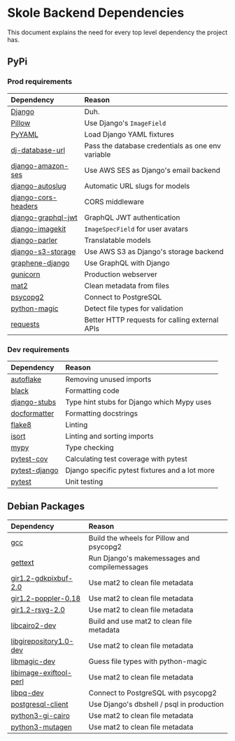# Skole Backend Dependencies

This document explains the need for every top level dependency the project has.

## PyPi

### Prod requirements

| Dependency                                                           | Reason                                            |
| :------------------------------------------------------------------- | :------------------------------------------------ |
| [Django](https://pypi.org/project/Django/)                           | Duh.                                              |
| [Pillow](https://pypi.org/project/Pillow/)                           | Use Django's `ImageField`                         |
| [PyYAML](https://pypi.org/project/PyYAML/)                           | Load Django YAML fixtures                         |
| [dj-database-url](https://pypi.org/project/dj-database-url/)         | Pass the database credentials as one env variable |
| [django-amazon-ses](https://pypi.org/project/django-amazon-ses/)     | Use AWS SES as Django's email backend             |
| [django-autoslug](https://pypi.org/project/django-autoslug/)         | Automatic URL slugs for models                    |
| [django-cors-headers](https://pypi.org/project/django-cors-headers/) | CORS middleware                                   |
| [django-graphql-jwt](https://pypi.org/project/django-graphql-jwt/)   | GraphQL JWT authentication                        |
| [django-imagekit](https://pypi.org/project/django-imagekit/)         | `ImageSpecField` for user avatars                 |
| [django-parler](https://pypi.org/project/django-parler/)             | Translatable models                               |
| [django-s3-storage](https://pypi.org/project/django-s3-storage/)     | Use AWS S3 as Django's storage backend            |
| [graphene-django](https://pypi.org/project/graphene-django/)         | Use GraphQL with Django                           |
| [gunicorn](https://pypi.org/project/gunicorn/)                       | Production webserver                              |
| [mat2](https://pypi.org/project/mat2/)                               | Clean metadata from files                         |
| [psycopg2](https://pypi.org/project/psycopg2/)                       | Connect to PostgreSQL                             |
| [python-magic](https://pypi.org/project/python-magic/)               | Detect file types for validation                  |
| [requests](https://pypi.org/project/requests/)                       | Better HTTP requests for calling external APIs    |

### Dev requirements

| Dependency                                               | Reason                                         |
| :------------------------------------------------------- | :--------------------------------------------- |
| [autoflake](https://pypi.org/project/autoflake/)         | Removing unused imports                        |
| [black](https://pypi.org/project/black/)                 | Formatting code                                |
| [django-stubs](https://pypi.org/project/django-stubs/)   | Type hint stubs for Django which Mypy uses     |
| [docformatter](https://pypi.org/project/docformatter/)   | Formatting docstrings                          |
| [flake8](https://pypi.org/project/flake8/)               | Linting                                        |
| [isort](https://pypi.org/project/isort/)                 | Linting and sorting imports                    |
| [mypy](https://pypi.org/project/mypy/)                   | Type checking                                  |
| [pytest-cov](https://pypi.org/project/pytest-cov/)       | Calculating test coverage with pytest          |
| [pytest-django](https://pypi.org/project/pytest-django/) | Django specific pytest fixtures and a lot more |
| [pytest](https://pypi.org/project/pytest/)               | Unit testing                                   |

## Debian Packages

| Dependency                                                                             | Reason                                        |
| :------------------------------------------------------------------------------------- | :-------------------------------------------- |
| [gcc](https://packages.debian.org/buster/gcc)                                          | Build the wheels for Pillow and psycopg2      |
| [gettext](https://packages.debian.org/buster/gettext)                                  | Run Django's makemessages and compilemessages |
| [gir1.2-gdkpixbuf-2.0](https://packages.debian.org/buster/gir1.2-gdkpixbuf-2.0)        | Use mat2 to clean file metadata               |
| [gir1.2-poppler-0.18](https://packages.debian.org/buster/gir1.2-poppler-0.18)          | Use mat2 to clean file metadata               |
| [gir1.2-rsvg-2.0](https://packages.debian.org/buster/gir1.2-rsvg-2.0)                  | Use mat2 to clean file metadata               |
| [libcairo2-dev](https://packages.debian.org/buster/libcairo2-dev)                      | Build and use mat2 to clean file metadata     |
| [libgirepository1.0-dev](https://packages.debian.org/buster/libgirepository1.0-dev)    | Use mat2 to clean file metadata               |
| [libmagic-dev](https://packages.debian.org/buster/libmagic-dev)                        | Guess file types with python-magic            |
| [libimage-exiftool-perl](https://packages.debian.org/buster/libimage-exiftool-perl)    | Use mat2 to clean file metadata               |
| [libpq-dev](https://packages.debian.org/buster/libpq-dev)                              | Connect to PostgreSQL with psycopg2           |
| [postgresql-client](https://packages.debian.org/buster/postgresql-client)              | Use Django's dbshell / psql in production     |
| [python3-gi-cairo](https://packages.debian.org/buster/python3-gi-cairo)                | Use mat2 to clean file metadata               |
| [python3-mutagen](https://packages.debian.org/buster/python3-mutagen)                  | Use mat2 to clean file metadata               |

